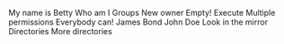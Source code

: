 My name is Betty
Who am I
Groups
New owner
Empty!
Execute
Multiple permissions
Everybody can!
James Bond
John Doe
Look in the mirror
Directories
More directories
